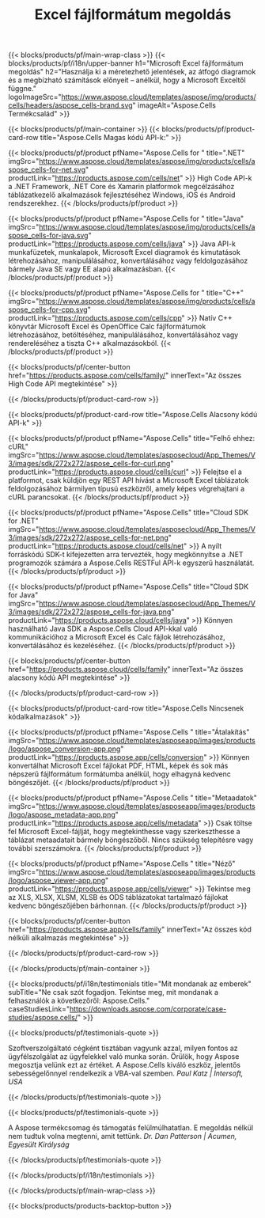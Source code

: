 ﻿---
title: Excel fájlformátum megoldás
weight: 7730
url: /hu/
description: Hozzon létre Excel fájlkezelő alkalmazásokat High Code vagy Low Code API-k vagy No Code Apps segítségével, hogy megtekinthesse az Excel-fájlok ellenőrzését vagy konvertálását.
---
{{< blocks/products/pf/main-wrap-class >}}
{{< blocks/products/pf/i18n/upper-banner h1="Microsoft Excel fájlformátum megoldás" h2="Használja ki a méretezhető jelentések, az átfogó diagramok és a megbízható számítások előnyeit – anélkül, hogy a Microsoft Exceltől függne." logoImageSrc="https://www.aspose.cloud/templates/aspose/img/products/cells/headers/aspose_cells-brand.svg" imageAlt="Aspose.Cells Termékcsalád" >}}

{{< blocks/products/pf/main-container >}}
{{< blocks/products/pf/product-card-row title="Aspose.Cells Magas kódú API-k:" >}}

{{< blocks/products/pf/product pfName="Aspose.Cells for " title=".NET" imgSrc="https://www.aspose.cloud/templates/aspose/img/products/cells/aspose_cells-for-net.svg" productLink="https://products.aspose.com/cells/net" >}}
High Code API-k a .NET Framework, .NET Core és Xamarin platformok megcélzásához táblázatkezelő alkalmazások fejlesztéséhez Windows, iOS és Android rendszerekhez.
{{< /blocks/products/pf/product >}}

{{< blocks/products/pf/product pfName="Aspose.Cells for " title="Java" imgSrc="https://www.aspose.cloud/templates/aspose/img/products/cells/aspose_cells-for-java.svg" productLink="https://products.aspose.com/cells/java" >}}
Java API-k munkafüzetek, munkalapok, Microsoft Excel diagramok és kimutatások létrehozásához, manipulálásához, konvertálásához vagy feldolgozásához bármely Java SE vagy EE alapú alkalmazásban.
{{< /blocks/products/pf/product >}}

{{< blocks/products/pf/product pfName="Aspose.Cells for " title="C++" imgSrc="https://www.aspose.cloud/templates/aspose/img/products/cells/aspose_cells-for-cpp.svg" productLink="https://products.aspose.com/cells/cpp" >}}
Natív C++ könyvtár Microsoft Excel és OpenOffice Calc fájlformátumok létrehozásához, betöltéséhez, manipulálásához, konvertálásához vagy rendereléséhez a tiszta C++ alkalmazásokból.
{{< /blocks/products/pf/product >}}

{{< blocks/products/pf/center-button href="https://products.aspose.com/cells/family/" innerText="Az összes High Code API megtekintése" >}}

{{< /blocks/products/pf/product-card-row >}}

{{< blocks/products/pf/product-card-row title="Aspose.Cells Alacsony kódú API-k" >}}

{{< blocks/products/pf/product pfName="Aspose.Cells" title="Felhő ehhez: cURL" imgSrc="https://www.aspose.cloud/templates/asposecloud/App_Themes/V3/images/sdk/272x272/aspose_cells-for-curl.png" productLink="https://products.aspose.cloud/cells/curl" >}}
Felejtse el a platformot, csak küldjön egy REST API hívást a Microsoft Excel táblázatok feldolgozásához bármilyen típusú eszközről, amely képes végrehajtani a cURL parancsokat.
{{< /blocks/products/pf/product >}}

{{< blocks/products/pf/product pfName="Aspose.Cells" title="Cloud SDK for .NET" imgSrc="https://www.aspose.cloud/templates/asposecloud/App_Themes/V3/images/sdk/272x272/aspose_cells-for-net.png" productLink="https://products.aspose.cloud/cells/net" >}}
A nyílt forráskódú SDK-t kifejezetten arra tervezték, hogy megkönnyítse a .NET programozók számára a Aspose.Cells RESTFul API-k egyszerű használatát.
{{< /blocks/products/pf/product >}}

{{< blocks/products/pf/product pfName="Aspose.Cells" title="Cloud SDK for Java" imgSrc="https://www.aspose.cloud/templates/asposecloud/App_Themes/V3/images/sdk/272x272/aspose_cells-for-java.png" productLink="https://products.aspose.cloud/cells/java" >}}
Könnyen használható Java SDK a Aspose.Cells Cloud API-kkal való kommunikációhoz a Microsoft Excel és Calc fájlok létrehozásához, konvertálásához és kezeléséhez.
{{< /blocks/products/pf/product >}}

{{< blocks/products/pf/center-button href="https://products.aspose.cloud/cells/family" innerText="Az összes alacsony kódú API megtekintése" >}}

{{< /blocks/products/pf/product-card-row >}}

{{< blocks/products/pf/product-card-row title="Aspose.Cells Nincsenek kódalkalmazások" >}}

{{< blocks/products/pf/product pfName="Aspose.Cells " title="Átalakítás" imgSrc="https://www.aspose.cloud/templates/asposeapp/images/products/logo/aspose_conversion-app.png" productLink="https://products.aspose.app/cells/conversion" >}}
Könnyen konvertálhat Microsoft Excel fájlokat PDF, HTML, képek és sok más népszerű fájlformátum formátumba anélkül, hogy elhagyná kedvenc böngészőjét.
{{< /blocks/products/pf/product >}}

{{< blocks/products/pf/product pfName="Aspose.Cells " title="Metaadatok" imgSrc="https://www.aspose.cloud/templates/asposeapp/images/products/logo/aspose_metadata-app.png" productLink="https://products.aspose.app/cells/metadata" >}}
Csak töltse fel Microsoft Excel-fájlját, hogy megtekinthesse vagy szerkeszthesse a táblázat metaadatait bármely böngészőből. Nincs szükség telepítésre vagy további szerszámokra. 
{{< /blocks/products/pf/product >}}

{{< blocks/products/pf/product pfName="Aspose.Cells " title="Néző" imgSrc="https://www.aspose.cloud/templates/asposeapp/images/products/logo/aspose_viewer-app.png" productLink="https://products.aspose.app/cells/viewer" >}}
Tekintse meg az XLS, XLSX, XLSM, XLSB és ODS táblázatokat tartalmazó fájlokat kedvenc böngészőjében bárhonnan.
{{< /blocks/products/pf/product >}}

{{< blocks/products/pf/center-button href="https://products.aspose.app/cells/family" innerText="Az összes kód nélküli alkalmazás megtekintése" >}}

{{< /blocks/products/pf/product-card-row >}}

{{< /blocks/products/pf/main-container >}}

{{< blocks/products/pf/i18n/testimonials title="Mit mondanak az emberek" subTitle="Ne csak szót fogadjon. Tekintse meg, mit mondanak a felhasználók a következőről: Aspose.Cells." caseStudiesLink="https://downloads.aspose.com/corporate/case-studies/aspose.cells/" >}}

{{< blocks/products/pf/testimonials-quote >}}
<p class="first">
 Szoftverszolgáltató cégként tisztában vagyunk azzal, milyen fontos az ügyfélszolgálat az ügyfelekkel való munka során. Örülök, hogy Aspose megosztja velünk ezt az értéket. A Aspose.Cells kiváló eszköz, jelentős sebességelőnnyel rendelkezik a VBA-val szemben.
 <em>
  Paul Katz | Intersoft, USA
 </em>
</p>

{{< /blocks/products/pf/testimonials-quote >}}

{{< blocks/products/pf/testimonials-quote >}}
<p class="second">
 A Aspose termékcsomag és támogatás felülmúlhatatlan. E megoldás nélkül nem tudtuk volna megtenni, amit tettünk.
 <em>
  Dr. Dan Patterson | Acumen, Egyesült Királyság
 </em>
</p>

{{< /blocks/products/pf/testimonials-quote >}}

{{< /blocks/products/pf/i18n/testimonials >}}

{{< /blocks/products/pf/main-wrap-class >}}

{{< blocks/products/products-backtop-button >}}
